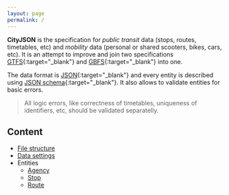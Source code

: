 ```yaml
---
layout: page
permalink: /
---
```


**CityJSON** is the specification for _public transit_ data (stops, routes, timetables, etc)
and _mobility_ data (personal or shared scooters, bikes, cars, etc). It is an attempt
to improve and join two specifications
[GTFS](https://developers.google.com/transit/gtfs/reference){:target="_blank"} and
[GBFS](https://github.com/MobilityData/gbfs){:target="_blank"} into one.

The data format is [JSON](https://www.json.org/){:target="_blank"} and
every entity is described using [JSON schema](https://json-schema.org/){:target="_blank"}.
It also allows to validate entities for basic errors.

> All logic errors, like correctness of timetables, uniqueness of identifiers, etc, should be validated separatelly.

## Content
- [File structure](./structure.markdown)
- [Data settings](./settings.markdown)
- Entities
  - [Agency](./agencies.markdown)
  - [Stop](./stops.markdown)
  - [Route](./routes.markdown)
